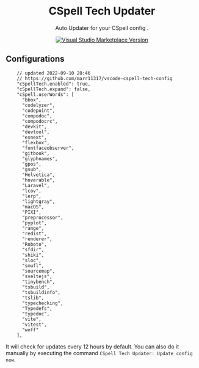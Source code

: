 <br>

<h1 align="center">CSpell Tech Updater</h1>

<p align="center">
Auto Updater for your CSpell config
</a>.

<p align="center">
<a href="https://marketplace.visualstudio.com/items?itemName=RemiMarche.cspell-tech" target="__blank"><img src="https://img.shields.io/visual-studio-marketplace/v/RemiMarche.cspell-tech.svg?color=blue&amp;label=VS%20Code%20Marketplace&logo=visual-studio-code" alt="Visual Studio Marketplace Version" /></a>
</p>

## Configurations

<!-- eslint-skip -->

```jsonc
    // updated 2022-09-10 20:46
    // https://github.com/marr11317/vscode-cspell-tech-config
    "cSpellTech.enabled": true,
    "cSpellTech.expand": false,
    "cSpell.userWords": [
      "bbox",
      "codelyzer",
      "codepoint",
      "compodoc",
      "compodocrc",
      "devkit",
      "devtool",
      "esnext",
      "flexbox",
      "fontfaceobserver",
      "gitbook",
      "glyphnames",
      "gpos",
      "gsub",
      "Helvetica",
      "hoverable",
      "Laravel",
      "lcov",
      "lerp",
      "lightgray",
      "macOS",
      "PIXI",
      "preprocessor",
      "pyplot",
      "range",
      "redist",
      "renderer",
      "Roboto",
      "sfdir",
      "shiki",
      "sloc",
      "smufl",
      "sourcemap",
      "sveltejs",
      "tinybench",
      "tsbuild",
      "tsbuildinfo",
      "tslib",
      "typechecking",
      "Typedefs",
      "typedoc",
      "vite",
      "vitest",
      "woff"
    ],
```

It will check for updates every 12 hours by default. You can also do it manually by executing the command `CSpell Tech Updater: Update config now`.
